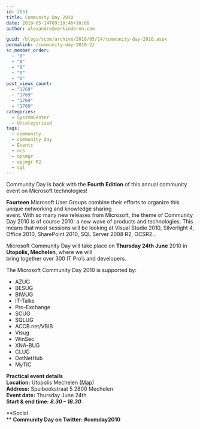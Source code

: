 ```yaml
---
id: 2651
title: Community Day 2010
date: 2010-05-14T09:10:46+10:00
author: alexandre@verkinderen.com

guid: /blogs/scom/archive/2010/05/14/community-day-2010.aspx
permalink: /community-day-2010-2/
sc_member_order:
  - "0"
  - "0"
  - "0"
  - "0"
  - "0"
post_views_count:
  - "1769"
  - "1769"
  - "1769"
  - "1769"
categories:
  - SystemCenter
  - Uncategorized
tags:
  - community
  - community day
  - Events
  - ocs
  - opsmgr
  - opsmgr R2
  - sql
---
```

Community Day is back with the **Fourth Edition** of this annual community event on Microsoft technologies!

**Fourteen** Microsoft User Groups combine their efforts to organize this unique networking and knowledge sharing  
event. With so many new releases from Microsoft, the theme of Community Day 2010 is of course 2010: a new wave of products and technologies. This means that most sessions will be looking at Visual Studio 2010, Silverlight 4, Office 2010, SharePoint 2010, SQL Server 2008 R2, OCSR2…

Microsoft Community Day will take place on **Thursday 24th June** 2010 in **Utopolis, Mechelen**, where we will  
bring together over 300 IT Pro’s and developers.

The Microsoft Community Day 2010 is supported by:

  * AZUG 
  * BESUG 
  * BIWUG 
  * IT-Talks 
  * Pro-Exchange 
  * SCUG 
  * SQLUG 
  * ACCB.net/VBIB 
  * Visug 
  * WinSec 
  * XNA-BUG 
  * CLUG 
  * DotNetHub 
  * MyTIC 

**Practical event details  
Location:** Utopolis Mechelen ([Map](http://www.bing.com/maps/default.aspx?v=2&FORM=LMLTCC&cp=51.026551~4.5002&style=h&lvl=16&tilt=-90&dir=0&alt=-1000&phx=0&phy=0&phscl=1&trfc=1&encType=1))  
**Address:** Spuibeekstraat 5 2800 Mechelen  
**Event date:** Thursday June 24th  
**Start & end time:** **_8.30 – 18.30_**

**Social  
** **Community Day on Twitter: #comday2010**
